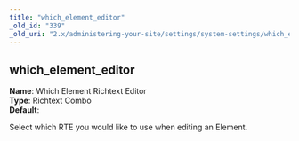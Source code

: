 ```yaml
---
title: "which_element_editor"
_old_id: "339"
_old_uri: "2.x/administering-your-site/settings/system-settings/which_element_editor"
---
```


which\_element\_editor
----------------------

**Name**: Which Element Richtext Editor   
**Type**: Richtext Combo   
**Default**:

Select which RTE you would like to use when editing an Element.